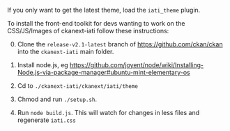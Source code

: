 
If you only want to get the latest theme, load the `iati_theme` plugin.

To install the front-end toolkit for devs wanting to work on the CSS/JS/Images
of ckanext-iati follow these instructions:

0. Clone the `release-v2.1-latest` branch of https://github.com/ckan/ckan into the `ckanext-iati` main folder.

1. Install node.js, eg https://github.com/joyent/node/wiki/Installing-Node.js-via-package-manager#ubuntu-mint-elementary-os

2. Cd to `./ckanext-iati/ckanext/iati/theme`

3. Chmod and run `./setup.sh`.

4. Run `node build.js`. This will watch for changes in less files and
   regenerate `iati.css`

